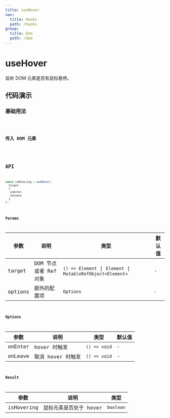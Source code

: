 ```yaml
---
title: useHover
nav:
  title: Hooks
  path: /hooks
group:
  title: Dom
  path: /dom
---
```


# useHover

监听 DOM 元素是否有鼠标悬停。

## 代码演示

### 基础用法

<code src="./demo/demo1.tsx" />

### 传入 DOM 元素

<code src="./demo/demo2.tsx" />

## API

```javascript
const isHovering = useHover(
  target, 
  {
   onEnter,
   onLeave
  }
);
```

### Params

| 参数    | 说明                  | 类型                                                        | 默认值 |
|---------|-----------------------|-------------------------------------------------------------|--------|
| target  | DOM 节点或者 Ref 对象 | `() => Element` \| `Element` \| `MutableRefObject<Element>` | -      |
| options | 额外的配置项          | `Options`                                                   | `-`    |

### Options

| 参数    | 说明              | 类型         | 默认值 |
|---------|-------------------|--------------|--------|
| onEnter | hover 时触发      | `() => void` | -      |
| onLeave | 取消 hover 时触发 | `() => void` | -      |

### Result

| 参数       | 说明                   | 类型      |
|------------|------------------------|-----------|
| isHovering | 鼠标元素是否处于 hover | `boolean` |